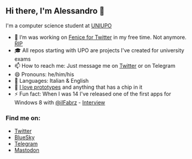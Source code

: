 ## Hi there, I'm Alessandro 👋

I'm a computer science student at [UNIUPO](https://www.disit.uniupo.it/)

- 🔭 I’m was working on [Fenice for Twitter](https://twitter.com/FeniceWindows) in my free time. Not anymore. [RIP](https://twitter.com/FeniceWindows/status/1616198212645167105)
- 🎓 All repos starting with UPO are projects I've created for university exams
- 📫 How to reach me: Just message me on [Twitter](https://twitter.com/intent/tweet?text=@ilGianfri) or on Telegram
- 😄 Pronouns: he/him/his
- 💬 Languages: Italian & English
- 📱 [I love prototypes](https://protobetatest.com/) and anything that has a chip in it
- ⚡ Fun fact: When I was 14 I've released one of the first apps for Windows 8 with [@ilFabrz](https://github.com/ilfabrz) - [Interview](https://www.punto-informatico.it/il-sogno-di-microsoft-per-i-giovani/)

### Find me on: 
- [Twitter](https://twitter.com/ilGianfri)
- [BlueSky](https://ilgianfri.bsky.social)
- [Telegram](https://telegram.me/ilgianfri)
- [Mastodon](https://mastodon.social/@ilgianfri)

<!-- why are you checking the source of my readme, go away -->

